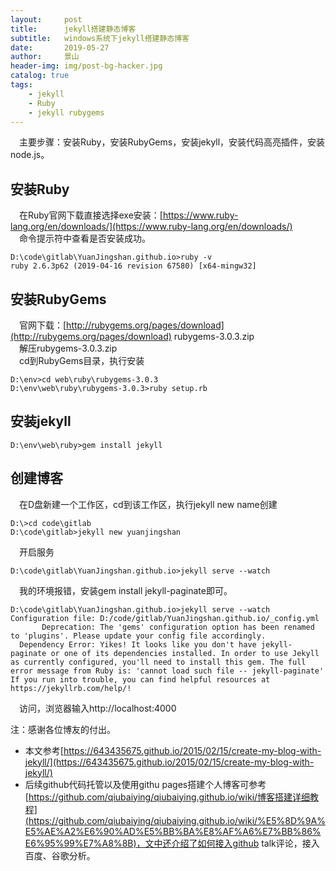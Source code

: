 ```yaml
---
layout:     post
title:      jekyll搭建静态博客
subtitle:   windows系统下jekyll搭建静态博客
date:       2019-05-27
author:     景山
header-img: img/post-bg-hacker.jpg
catalog: true
tags:
    - jekyll
    - Ruby
    - jekyll rubygems
---
```


&emsp;主要步骤：安装Ruby，安装RubyGems，安装jekyll，安装代码高亮插件，安装node.js。

## 安装Ruby
&emsp;在Ruby官网下载直接选择exe安装：[https://www.ruby-lang.org/en/downloads/](https://www.ruby-lang.org/en/downloads/)  
&emsp;命令提示符中查看是否安装成功。
```
D:\code\gitlab\YuanJingshan.github.io>ruby -v
ruby 2.6.3p62 (2019-04-16 revision 67580) [x64-mingw32]
```
## 安装RubyGems
&emsp;官网下载：[http://rubygems.org/pages/download](http://rubygems.org/pages/download) rubygems-3.0.3.zip  
&emsp;解压rubygems-3.0.3.zip   
&emsp;cd到RubyGems目录，执行安装
```
D:\env>cd web\ruby\rubygems-3.0.3
D:\env\web\ruby\rubygems-3.0.3>ruby setup.rb
```
## 安装jekyll
```
D:\env\web\ruby>gem install jekyll
```
## 创建博客
&emsp;在D盘新建一个工作区，cd到该工作区，执行jekyll new name创建
```
D:\>cd code\gitlab
D:\code\gitlab>jekyll new yuanjingshan
```
&emsp;开启服务
```
D:\code\gitlab\YuanJingshan.github.io>jekyll serve --watch
```
&emsp;我的环境报错，安装gem install jekyll-paginate即可。
```
D:\code\gitlab\YuanJingshan.github.io>jekyll serve --watch
Configuration file: D:/code/gitlab/YuanJingshan.github.io/_config.yml
       Deprecation: The 'gems' configuration option has been renamed to 'plugins'. Please update your config file accordingly.
  Dependency Error: Yikes! It looks like you don't have jekyll-paginate or one of its dependencies installed. In order to use Jekyll as currently configured, you'll need to install this gem. The full error message from Ruby is: 'cannot load such file -- jekyll-paginate' If you run into trouble, you can find helpful resources at https://jekyllrb.com/help/!
```
&emsp;访问，浏览器输入http://localhost:4000

注：感谢各位博友的付出。
- 本文参考[https://643435675.github.io/2015/02/15/create-my-blog-with-jekyll/](https://643435675.github.io/2015/02/15/create-my-blog-with-jekyll/)
- 后续github代码托管以及使用githu pages搭建个人博客可参考[https://github.com/qiubaiying/qiubaiying.github.io/wiki/博客搭建详细教程](https://github.com/qiubaiying/qiubaiying.github.io/wiki/%E5%8D%9A%E5%AE%A2%E6%90%AD%E5%BB%BA%E8%AF%A6%E7%BB%86%E6%95%99%E7%A8%8B)，文中还介绍了如何接入github talk评论，接入百度、谷歌分析。
